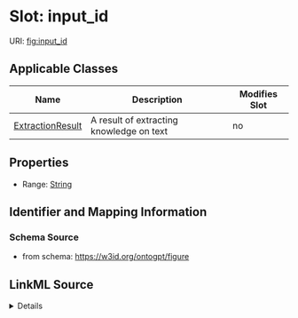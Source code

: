 

# Slot: input_id

URI: [fig:input_id](http://w3id.org/ontogpt/figure-templateinput_id)



<!-- no inheritance hierarchy -->





## Applicable Classes

| Name | Description | Modifies Slot |
| --- | --- | --- |
| [ExtractionResult](ExtractionResult.md) | A result of extracting knowledge on text |  no  |







## Properties

* Range: [String](String.md)





## Identifier and Mapping Information







### Schema Source


* from schema: https://w3id.org/ontogpt/figure




## LinkML Source

<details>
```yaml
name: input_id
from_schema: https://w3id.org/ontogpt/figure
rank: 1000
alias: input_id
owner: ExtractionResult
domain_of:
- ExtractionResult
range: string

```
</details>